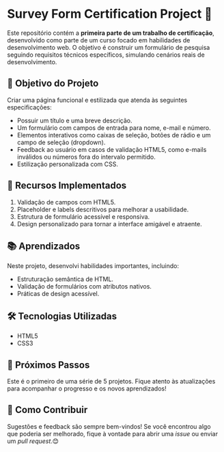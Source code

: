 # Survey Form Certification Project 🌟  

Este repositório contém a **primeira parte de um trabalho de certificação**, desenvolvido como parte de um curso focado em habilidades de desenvolvimento web. O objetivo é construir um formulário de pesquisa seguindo requisitos técnicos específicos, simulando cenários reais de desenvolvimento.  

## 🎯 Objetivo do Projeto  
Criar uma página funcional e estilizada que atenda às seguintes especificações:  
- Possuir um título e uma breve descrição.  
- Um formulário com campos de entrada para nome, e-mail e número.  
- Elementos interativos como caixas de seleção, botões de rádio e um campo de seleção (dropdown).  
- Feedback ao usuário em casos de validação HTML5, como e-mails inválidos ou números fora do intervalo permitido.  
- Estilização personalizada com CSS.  

## 🚀 Recursos Implementados  
1. Validação de campos com HTML5.  
2. Placeholder e labels descritivos para melhorar a usabilidade.  
3. Estrutura de formulário acessível e responsiva.  
4. Design personalizado para tornar a interface amigável e atraente.  

## 📚 Aprendizados  
Neste projeto, desenvolvi habilidades importantes, incluindo:  
- Estruturação semântica de HTML.  
- Validação de formulários com atributos nativos.  
- Práticas de design acessível.  

## 🛠️ Tecnologias Utilizadas  
- HTML5  
- CSS3  

## 📂 Próximos Passos  
Este é o primeiro de uma série de 5 projetos. Fique atento às atualizações para acompanhar o progresso e os novos aprendizados!  

## 📝 Como Contribuir  
Sugestões e feedback são sempre bem-vindos! Se você encontrou algo que poderia ser melhorado, fique à vontade para abrir uma _issue_ ou enviar um _pull request_.😊 
